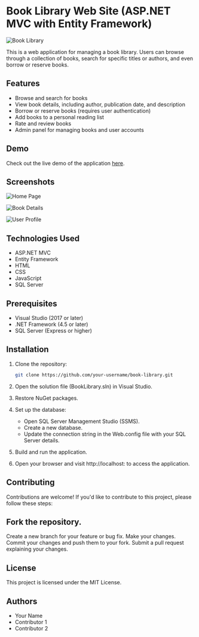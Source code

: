 # Book Library Web Site (ASP.NET MVC with Entity Framework)

![Book Library](https://your-website-url.com/assets/img/book-library-screenshot.png)

This is a web application for managing a book library. Users can browse through a collection of books, search for specific titles or authors, and even borrow or reserve books.

## Features

- Browse and search for books
- View book details, including author, publication date, and description
- Borrow or reserve books (requires user authentication)
- Add books to a personal reading list
- Rate and review books
- Admin panel for managing books and user accounts

## Demo

Check out the live demo of the application [here](https://your-website-url.com).

## Screenshots

![Home Page](https://your-website-url.com/assets/images/screenshots/home.png)

![Book Details](https://your-website-url.com/assets/images/screenshots/book-details.png)

![User Profile](https://your-website-url.com/assets/images/screenshots/user-profile.png)

## Technologies Used

- ASP.NET MVC
- Entity Framework
- HTML
- CSS
- JavaScript
- SQL Server

## Prerequisites

- Visual Studio (2017 or later)
- .NET Framework (4.5 or later)
- SQL Server (Express or higher)

## Installation

1. Clone the repository:

   ```bash
   git clone https://github.com/your-username/book-library.git

2. Open the solution file (BookLibrary.sln) in Visual Studio.

3. Restore NuGet packages.

4. Set up the database:

    - Open SQL Server Management Studio (SSMS).
    - Create a new database.
    - Update the connection string in the Web.config file with your SQL Server details.
5. Build and run the application.

6. Open your browser and visit http://localhost: <port> to access the application.

## Contributing
Contributions are welcome! If you'd like to contribute to this project, please follow these steps:

## Fork the repository.
Create a new branch for your feature or bug fix.
Make your changes.
Commit your changes and push them to your fork.
Submit a pull request explaining your changes.

## License
This project is licensed under the MIT License.

## Authors
- Your Name
- Contributor 1
- Contributor 2
